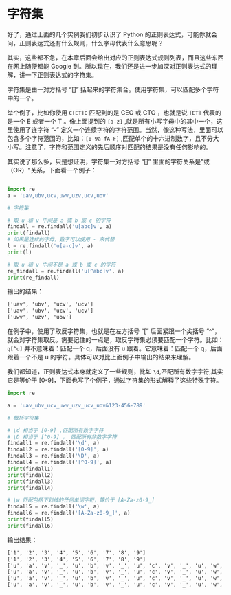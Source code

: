 # 字符集


好了，通过上面的几个实例我们初步认识了 Python 的正则表达式，可能你就会问，正则表达式还有什么规则，什么字母代表什么意思呢？

其实，这些都不急，在本章后面会给出对应的正则表达式规则列表，而且这些东西在网上随便都能 Google 到。所以现在，我们还是进一步加深对正则表达式的理解，讲一下正则表达式的字符集。

字符集是由一对方括号 “[]” 括起来的字符集合。使用字符集，可以匹配多个字符中的一个。

举个例子，比如你使用 `C[ET]O` 匹配到的是 CEO 或 CTO ，也就是说 `[ET]` 代表的是一个 E 或者一个 T 。像上面提到的 `[a-z]` ,就是所有小写字母中的其中一个，这里使用了连字符 “-” 定义一个连续字符的字符范围。当然，像这种写法，里面可以包含多个字符范围的，比如：`[0-9a-fA-F]` ,匹配单个的十六进制数字，且不分大小写。注意了，字符和范围定义的先后顺序对匹配的结果是没有任何影响的。

其实说了那么多，只是想证明，字符集一对方括号 “[]” 里面的字符关系是"或（OR）"关系，下面看一个例子：

```Python

import re
a = 'uav,ubv,ucv,uwv,uzv,ucv,uov'

# 字符集

# 取 u 和 v 中间是 a 或 b 或 c 的字符
findall = re.findall('u[abc]v', a)
print(findall)
# 如果是连续的字母，数字可以使用 - 来代替
l = re.findall('u[a-c]v', a)
print(l)

# 取 u 和 v 中间不是 a 或 b 或 c 的字符
re_findall = re.findall('u[^abc]v', a)
print(re_findall)

```

输出的结果：

```txt
['uav', 'ubv', 'ucv', 'ucv']
['uav', 'ubv', 'ucv', 'ucv']
['uwv', 'uzv', 'uov']
```

在例子中，使用了取反字符集，也就是在左方括号 “[” 后面紧跟一个尖括号 “^”，就会对字符集取反。需要记住的一点是，取反字符集必须要匹配一个字符。比如：`q[^u]` 并不意味着：匹配一个 q，后面没有 u 跟着。它意味着：匹配一个 q，后面跟着一个不是 u 的字符。具体可以对比上面例子中输出的结果来理解。

我们都知道，正则表达式本身就定义了一些规则，比如 `\d`,匹配所有数字字符,其实它是等价于 [0-9]，下面也写了个例子，通过字符集的形式解释了这些特殊字符。

```Python
import re

a = 'uav_ubv_ucv_uwv_uzv_ucv_uov&123-456-789'

# 概括字符集

# \d 相当于 [0-9] ,匹配所有数字字符
# \D 相当于 [^0-9] ， 匹配所有非数字字符
findall1 = re.findall('\d', a)
findall2 = re.findall('[0-9]', a)
findall3 = re.findall('\D', a)
findall4 = re.findall('[^0-9]', a)
print(findall1)
print(findall2)
print(findall3)
print(findall4)

# \w 匹配包括下划线的任何单词字符，等价于 [A-Za-z0-9_]
findall5 = re.findall('\w', a)
findall6 = re.findall('[A-Za-z0-9_]', a)
print(findall5)
print(findall6)

```

输出结果：

```txt
['1', '2', '3', '4', '5', '6', '7', '8', '9']
['1', '2', '3', '4', '5', '6', '7', '8', '9']
['u', 'a', 'v', '_', 'u', 'b', 'v', '_', 'u', 'c', 'v', '_', 'u', 'w', 'v', '_', 'u', 'z', 'v', '_', 'u', 'c', 'v', '_', 'u', 'o', 'v', '&', '-', '-']
['u', 'a', 'v', '_', 'u', 'b', 'v', '_', 'u', 'c', 'v', '_', 'u', 'w', 'v', '_', 'u', 'z', 'v', '_', 'u', 'c', 'v', '_', 'u', 'o', 'v', '&', '-', '-']
['u', 'a', 'v', '_', 'u', 'b', 'v', '_', 'u', 'c', 'v', '_', 'u', 'w', 'v', '_', 'u', 'z', 'v', '_', 'u', 'c', 'v', '_', 'u', 'o', 'v', '1', '2', '3', '4', '5', '6', '7', '8', '9']
['u', 'a', 'v', '_', 'u', 'b', 'v', '_', 'u', 'c', 'v', '_', 'u', 'w', 'v', '_', 'u', 'z', 'v', '_', 'u', 'c', 'v', '_', 'u', 'o', 'v', '1', '2', '3', '4', '5', '6', '7', '8', '9']
```
